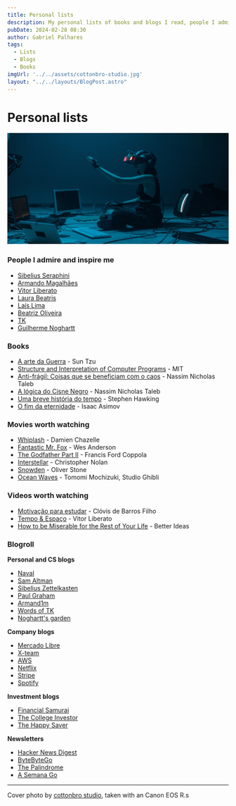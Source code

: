 ```yaml
---
title: Personal lists
description: My personal lists of books and blogs I read, people I admire, etc.
pubDate: 2024-02-28 08:30
author: Gabriel Palhares
tags:
  - Lists
  - Blogs
  - Books
imgUrl: '../../assets/cottonbro-studio.jpg'
layout: "../../layouts/BlogPost.astro"
---
```

# Personal lists

![Blog folder](../../assets/cottonbro-studio.jpg)

### People I admire and inspire me

- [Sibelius Seraphini](https://twitter.com/sseraphini)
- [Armando Magalhães](https://twitter.com/armand1m)
- [Vitor Liberato](https://twitter.com/vitorliberato)
- [Laura Beatris](https://twitter.com/lauradotjs)
- [Laís Lima](https://twitter.com/laislima_dev)
- [Beatriz Oliveira](https://twitter.com/biantris_)
- [TK](https://twitter.com/wordsofteekay)
- [Guilherme Noghartt](https://twitter.com/noghartt)

### Books
- [A arte da Guerra](https://a.co/d/1oyHG9A) - Sun Tzu
- [Structure and Interpretation of Computer Programs](https://a.co/d/4xWTqFD) - MIT
- [Anti-frágil: Coisas que se beneficiam com o caos](https://a.co/d/901h9Dk) - Nassim Nicholas Taleb
- [A lógica do Cisne Negro](https://a.co/d/60rinDK) - Nassim Nicholas Taleb
- [Uma breve história do tempo](ttps://a.co/d/hHApi0I) - Stephen Hawking
- [O fim da eternidade](https://a.co/d/g69hvrY) - Isaac Asimov

### Movies worth watching

- [Whiplash](https://www.imdb.com/title/tt2582802/?ref_=ext_shr_lnk) - Damien Chazelle
- [Fantastic Mr. Fox](https://www.imdb.com/title/tt0432283/?ref_=ext_shr_lnk) - Wes Anderson
- [The Godfather Part II](https://www.imdb.com/title/tt0071562/?ref_=ext_shr_lnk) - Francis Ford Coppola 
- [Interstellar](https://www.imdb.com/title/tt0816692/?ref_=ext_shr_lnk) - Christopher Nolan
- [Snowden](https://www.imdb.com/title/tt3774114/?ref_=ext_shr_lnk) - 
Oliver Stone
- [Ocean Waves](https://www.imdb.com/title/tt0108432/?ref_=ext_shr_lnk) - Tomomi Mochizuki, Studio Ghibli

### Videos worth watching
- [Motivação para estudar](https://youtu.be/TRPBY_lxJfE?si=-wBYF18mw8QMy6z_) - Clóvis de Barros Filho
- [Tempo & Espaço](https://youtu.be/riZCue7QhqA?si=zeyScy35y8QsuVHZ) - Vitor Liberato
- [How to be Miserable for the Rest of Your Life](https://youtu.be/W9qsxhhNUoU?si=6NxSCEgTA7GcTnaa) - Better Ideas

### Blogroll

**Personal and CS blogs**
- [Naval](https://nav.al/archive)
- [Sam Altman](https://blog.samaltman.com/)
- [Sibelius Zettelkasten](https://sibelius.github.io/zettelkasten/)
- [Paul Graham](https://paulgraham.com/articles.html)
- [Armand1m](https://armand1m.dev/writing)
- [Words of TK](https://www.iamtk.co/)
- [Noghartt's garden](https://www.noghartt.dev/)

**Company blogs**
- [Mercado Libre](https://medium.com/mercadolibre-tech)
- [X-team](https://x-team.com/blog/)
- [AWS](https://aws.amazon.com/pt/blogs/aws-brasil/)
- [Netflix](https://netflixtechblog.com/)
- [Stripe](https://stripe.com/blog)
- [Spotify](https://engineering.atspotify.com/)

**Investment blogs**
- [Financial Samurai](https://www.financialsamurai.com/)
- [The College Investor](https://thecollegeinvestor.com/)
- [The Happy Saver](https://www.thehappysaver.com/blog)

**Newsletters**
- [Hacker News Digest](https://hndigest.com/)
- [ByteByteGo](https://blog.bytebytego.com/)
- [The Palindrome](https://thepalindrome.org/)
- [A Semana Go](https://substack.com/@asemanago)

---

Cover photo by [cottonbro studio](https://www.pexels.com/pt-br/@cottonbro/), taken with an Canon EOS R.s